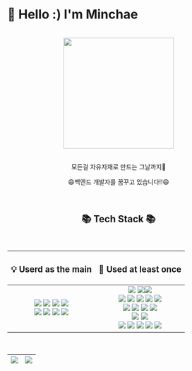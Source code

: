 # 🐣 Hello :) I'm Minchae	
<br>
<div align="center">
	<img src="https://github.com/Minchae128/Minchae128/assets/122027566/b2afb71d-9bfd-4a9a-8954-4c466c5be53e" width="250" height="250">
  <br/>
  <br/>
  <p>모든걸 자유자재로 만드는 그날까지🚀</p>
  <p>😄백엔드 개발자를 꿈꾸고 있습니다!!😄</p>
  <br/>
<h2>📚 Tech Stack 📚</h2> <br/>

| <h3>💡 <b>Userd as the main</b></h3> | <h3>📖 <b>Used at least once</b></h3> |
| :------------: | :-------------: |
| 	<img src="https://img.shields.io/badge/Java-007396?style=flat&logo=Conda-Forge&logoColor=white" /> <img src="https://img.shields.io/badge/Spring-6DB33F?style=flat&logo=Spring&logoColor=white" /> <img src="https://img.shields.io/badge/Springboot-6DB33F?style=flat&logo=springboot&logoColor=white"/> <img src="https://img.shields.io/badge/Gradle-02303A?style=flat&logo=gradle&logoColor=white"/> <br> <img src="https://img.shields.io/badge/Mybatis-000000?style=flat&logo=Fluentd&logoColor=white" /> <img src="https://img.shields.io/badge/MySQL-4479A1?style=flat&logo=MySQL&logoColor=white" /> <img src="https://img.shields.io/badge/Apache Tomcat-F8DC75?style=flat&logo=apachetomcat&logoColor=black"/> <img src="https://img.shields.io/badge/Linux-FCC624?style=flat&logo=Linux&logoColor=black" /> | <img src="https://img.shields.io/badge/IntelliJIDEA-000000.svg?style==flat&logo=intellij-idea&logoColor=white"/> <img src="https://img.shields.io/badge/Eclipse%20IDE-2C2255?style=flat&logo=EclipseIDE&logoColor=white" /><img src="https://img.shields.io/badge/Visual%20Studio%20Code-007ACC?style=flat&logo=VisualStudioCode&logoColor=white"/> <br> <img src="https://img.shields.io/badge/HTML5-E34F26?style=flat&logo=html5&logoColor=white"/> <img src="https://img.shields.io/badge/CSS-1572B6?style=flat&logo=css3&logoColor=white"/> <img src="https://img.shields.io/badge/Javascript-F7DF1E?style=flat&logo=javascript&logoColor=black"/> <img src="https://img.shields.io/badge/Figma-%23F24E1E.svg?style=flat&logo=figma&logoColor=white"/> <img src="https://img.shields.io/badge/Bootstrap-7952B3?style=flat&logo=bootstrap&logoColor=white"/> <br>  <img src="https://img.shields.io/badge/Jquery-0769AD?style=flat&logo=jquery&logoColor=white"/> <img src="https://img.shields.io/badge/Thymeleaf-%23005C0F.svg?style=flat&logo=Thymeleaf&logoColor=white"/> <img src="https://img.shields.io/badge/JWT-black?style=flat&logo=JSON%20web%20tokens"/> <img src="https://img.shields.io/badge/Apache%20Maven-C71A36?style=flat&logo=Apache%20Maven&logoColor=white"/> <br> <img src="https://img.shields.io/badge/MongoDB-47A248?style=fflat&logo=MongoDB&logoColor=white"/> <img src="https://img.shields.io/badge/MariaDB-003545?style=flat&logo=mariaDB&logoColor=white"/> <br> <img src="https://img.shields.io/badge/Slack-4A154B?style=flat&logo=slack&logoColor=white"/> <img src="https://img.shields.io/badge/Google%20Drive-4285F4?style=flat&logo=googledrive&logoColor=white"/> <img src="https://img.shields.io/badge/Naver%20Cloud-03C75A?style=flat&logo=naver&logoColor=white"/> <img src="https://img.shields.io/badge/GitHub-181717?style=flat&logo=GitHub&logoColor=white" /> <img src="https://img.shields.io/badge/Git-F05032?style=flat&logo=git&logoColor=white"/> |

<br/>
<div>
<table>
    <thead>
      <tr>
        <th>
            <a href="https://github.com/anuraghazra/github-readme-stats">
<img align="center" src="https://github-readme-stats.vercel.app/api?username=Minchae128&show_icons=true&count_private=true&hide_border=true&rank_icon=github&custom_title=Minchae's&nbsp;github&nbsp;👀" />
          </a>
        </th>
        <th>
          <a href="https://github.com/anuraghazra/github-readme-stats">
          <img align="center"src="https://github-readme-stats.vercel.app/api/top-langs/?username=Minchae128&langs_count=6&layout=compact&hide_border=true&theme=graywhite&custom_title=My&nbsp;Language&nbsp;⌨️" />
          </a>
        </th>
      </tr>
    </thead>
  </table>
</div>
</div>	
	
<!--
**Minchae128/Minchae128** is a ✨ _special_ ✨ repository because its `README.md` (this file) appears on your GitHub profile.

Here are some ideas to get you started:

- 🔭 I’m currently working on ...
- 🌱 I’m currently learning ...
- 👯 I’m looking to collaborate on ...
- 🤔 I’m looking for help with ...
- 💬 Ask me about ...
- 📫 How to reach me: ...
- 😄 Pronouns: ...
- ⚡ Fun fact: ...
-->
